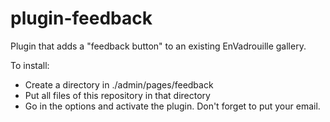 plugin-feedback
===============

Plugin that adds a "feedback button" to an existing EnVadrouille gallery.

To install:
* Create a directory in ./admin/pages/feedback
* Put all files of this repository in that directory
* Go in the options and activate the plugin. Don't forget to put your email.
